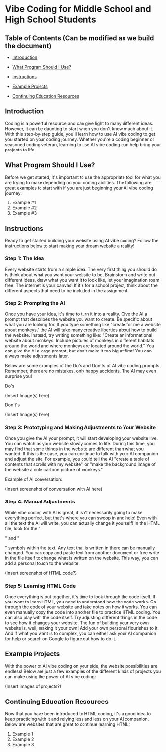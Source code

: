 # Vibe Coding for Middle School and High School Students

## Table of Contents (Can be modified as we build the document)

* [Introduction](https://bacon8er-gamer.github.io/PTW_320_Alpha_Project/#introduction)

* [What Program Should I Use?](https://bacon8er-gamer.github.io/PTW_320_Alpha_Project/#what-program-should-i-use)

* [Instructions](https://bacon8er-gamer.github.io/PTW_320_Alpha_Project/#instructions)

* [Example Projects](https://bacon8er-gamer.github.io/PTW_320_Alpha_Project/#example-projects)

* [Continuing Education Resources](https://bacon8er-gamer.github.io/PTW_320_Alpha_Project/#continuing-education-resources)

## Introduction

Coding is a powerful resource and can give light to many different ideas. However, it can be daunting to start when you don't know much about it. With this step-by-step guide, you'll learn how to use AI vibe coding to get you started on your coding journey. Whether you're a coding beginner or seasoned coding veteran, learning to use AI vibe coding can help bring your projects to life.

## What Program Should I Use?

Before we get started, it's important to use the appropriate tool for what you are trying to make depending on your coding abilities. The following are great examples to start with if you are just beginning your AI vibe coding journey:

1. Example #1
2. Example #2
3. Example #3

## Instructions

Ready to get started building your website using AI vibe coding? Follow the instructions below to start making your dream website a reality!

### Step 1: The Idea

Every website starts from a simple idea. The very first thing you should do is think about what you want your website to be. Brainstorm and write out different ideas, draw what you want it to look like, let your imagination roam free. The internet is your canvas! If it's for a school project, think about the different aspects that need to be included in the assignment.

### Step 2: Prompting the AI

Once you have your idea, it's time to turn it into a reality. Give the AI a prompt that describes the website you want to create. Be specific about what you are looking for. If you type something like "create for me a website about monkeys," the AI will take many creative liberties about how to build the website. Instead, try writing something like: "Create an informational website about monkeys. Include pictures of monkeys in different habitats around the world and where monkeys are located around the world." You can give the AI a large prompt, but don't make it too big at first! You can always make adjustments later.

Below are some examples of the Do's and Don'ts of AI vibe coding prompts. Remember, there are no mistakes, only happy accidents. The AI may even surprise you!

Do's

(Insert Image(s) here)

Don't's

(Insert Image(s) here)

### Step 3: Prototyping and Making Adjustments to Your Website

Once you give the AI your prompt, it will start developing your website live. You can watch as your website slowly comes to life. During this time, you may find that some things in the website are different than what you wanted. If this is the case, you can continue to talk with your AI companion and adjust the site. For example, you could tell the AI "create a table of contents that scrolls with my website", or "make the background image of the website a cute cartoon picture of monkeys."

Example of AI conversation:

(Insert screenshot of conversation with AI here)

### Step 4: Manual Adjustments

While vibe coding with AI is great, it isn't necessarily going to make everything perfect, but that's where you can swoop in and help! Even with all the text the AI will write, you can actually change it yourself! In the HTML file, look for the "<p>" and "</p>" symbols within the text. Any text that is written in there can be manually changed. You can copy and paste text from another document or free write in the file itself to change what is written on the website. This way, you can add a personal touch to the website.

(Insert screenshot of HTML code?)

### Step 5: Learning HTML Code

Once everything is put together, it's time to look through the code itself. If you want to learn HTML, you need to understand how the code works. Go through the code of your website and take notes on how it works. You can even manually copy the code into another file to practice HTML coding. You can also play with the code itself. Try adjusting different things in the code to see how it changes your website. The fun of building your very own website is, well, making it your own! Add your own personal flourishes to it. And if what you want is to complex, you can either ask your AI companion for help or search on Google to figure out how to do it.

## Example Projects

With the power of AI vibe coding on your side, the website possibilities are endless! Below are just a few examples of the different kinds of projects you can make using the power of AI vibe coding:

(Insert images of projects?)

## Continuing Education Resources

Now that you have been introduced to HTML coding, it's a good idea to keep practicing with it and relying less and less on your AI companion. Below are websites that are great to continue learning HTML:

1. Example 1
2. Example 2
3. Example 3